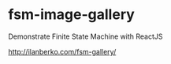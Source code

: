 # fsm-image-gallery
Demonstrate Finite State Machine with ReactJS




http://ilanberko.com/fsm-gallery/
